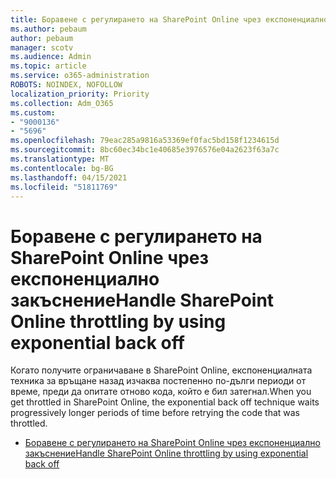 ```yaml
---
title: Боравене с регулирането на SharePoint Online чрез експоненциално закъснение
ms.author: pebaum
author: pebaum
manager: scotv
ms.audience: Admin
ms.topic: article
ms.service: o365-administration
ROBOTS: NOINDEX, NOFOLLOW
localization_priority: Priority
ms.collection: Adm_O365
ms.custom:
- "9000136"
- "5696"
ms.openlocfilehash: 79eac285a9816a53369ef0fac5bd158f1234615d
ms.sourcegitcommit: 8bc60ec34bc1e40685e3976576e04a2623f63a7c
ms.translationtype: MT
ms.contentlocale: bg-BG
ms.lasthandoff: 04/15/2021
ms.locfileid: "51811769"
---
```

# <a name="handle-sharepoint-online-throttling-by-using-exponential-back-off"></a><span data-ttu-id="d3442-102">Боравене с регулирането на SharePoint Online чрез експоненциално закъснение</span><span class="sxs-lookup"><span data-stu-id="d3442-102">Handle SharePoint Online throttling by using exponential back off</span></span>

<span data-ttu-id="d3442-103">Когато получите ограничаване в SharePoint Online, експоненциалната техника за връщане назад изчаква постепенно по-дълги периоди от време, преди да опитате отново кода, който е бил затегнал.</span><span class="sxs-lookup"><span data-stu-id="d3442-103">When you get throttled in SharePoint Online, the exponential back off technique waits progressively longer periods of time before retrying the code that was throttled.</span></span>

- [<span data-ttu-id="d3442-104">Боравене с регулирането на SharePoint Online чрез експоненциално закъснение</span><span class="sxs-lookup"><span data-stu-id="d3442-104">Handle SharePoint Online throttling by using exponential back off</span></span>](https://docs.microsoft.com/sharepoint/dev/solution-guidance/handle-sharepoint-online-throttling-by-using-exponential-back-off)
